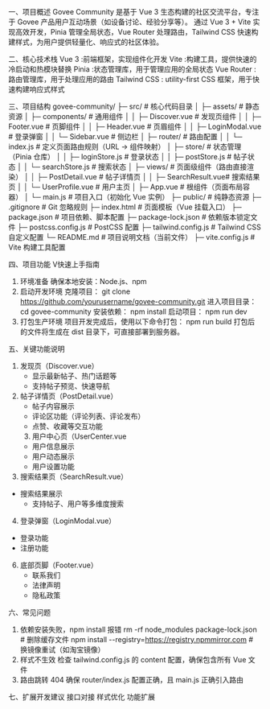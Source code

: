 一、项目概述
Govee Community 是基于 Vue 3 生态构建的社区交流平台，专注于 Govee 产品用户互动场景（如设备讨论、经验分享等）。
通过 Vue 3 + Vite 实现高效开发，Pinia 管理全局状态，Vue Router 处理路由，Tailwind CSS 快速构建样式，为用户提供轻量化、响应式的社区体验。

二、核心技术栈
Vue 3 :前端框架，实现组件化开发
Vite :构建工具，提供快速的冷启动和热模块替换
Pinia :状态管理库，用于管理应用的全局状态
Vue Router :路由管理库，用于处理应用的路由
Tailwind CSS : utility-first CSS 框架，用于快速构建响应式样式

三、项目结构
govee-community/
├─ src/                  # 核心代码目录
│  ├─ assets/            # 静态资源
│  ├─ components/        # 通用组件
│  │  ├─ Discover.vue    # 发现页组件
│  │  ├─ Footer.vue      # 页脚组件
│  │  ├─ Header.vue      # 页眉组件
│  │  ├─ LoginModal.vue  # 登录弹窗
│  │  └─ Sidebar.vue     # 侧边栏
│  ├─ router/            # 路由配置
│  │  └─ index.js        # 定义页面路由规则（URL → 组件映射）
│  ├─ store/             # 状态管理（Pinia 仓库）
│  │  ├─ loginStore.js   # 登录状态
│  │  ├─ postStore.js    # 帖子状态
│  │  └─ searchStore.js  # 搜索状态
│  ├─ views/             # 页面级组件（路由直接渲染）
│  │  ├─ PostDetail.vue  # 帖子详情页
│  │  ├─ SearchResult.vue# 搜索结果页
│  │  └─ UserProfile.vue # 用户主页
│  ├─ App.vue            # 根组件（页面布局容器）
│  └─ main.js            # 项目入口（初始化 Vue 实例）
├─ public/               # 纯静态资源
├─ .gitignore            # Git 忽略规则
├─ index.html            # 页面模板（Vue 挂载入口）
├─ package.json          # 项目依赖、脚本配置
├─ package-lock.json     # 依赖版本锁定文件
├─ postcss.config.js     # PostCSS 配置
├─ tailwind.config.js    # Tailwind CSS 自定义配置
└─ README.md             # 项目说明文档（当前文件）
├─ vite.config.js        # Vite 构建工具配置

四、项目功能
V快速上手指南
1. 环境准备
确保本地安装：Node.js、npm
2. 启动开发环境
   克隆项目：
   git clone https://github.com/yourusername/govee-community.git
   进入项目目录：
   cd govee-community
   安装依赖：
   npm install
   启动项目：
   npm run dev
3. 打包生产环境
   项目开发完成后，使用以下命令打包：
   npm run build
   打包后的文件将生成在 dist 目录下，可直接部署到服务器。

五、关键功能说明
1. 发现页（Discover.vue）
   - 显示最新帖子、热门话题等
   - 支持帖子预览、快速导航
2. 帖子详情页（PostDetail.vue）
   - 帖子内容展示
   - 评论区功能（评论列表、评论发布）
   - 点赞、收藏等交互功能
   3. 用户中心页（UserCenter.vue
   - 用户信息展示
   - 用户动态展示
   - 用户设置功能
3. 搜索结果页（SearchResult.vue）
  - 搜索结果展示
    - 支持帖子、用户等多维度搜索
4. 登录弹窗（LoginModal.vue）
  - 登录功能
  - 注册功能
6. 底部页脚（Footer.vue）
    - 联系我们
    - 法律声明
    - 隐私政策

六、常见问题
1. 依赖安装失败，npm install 报错
   rm -rf node_modules package-lock.json                  # 删除缓存文件
   npm install --registry=https://registry.npmmirror.com  # 换镜像重试（如淘宝镜像）
2. 样式不生效
   检查 tailwind.config.js 的 content 配置，确保包含所有 Vue 文件
3. 路由跳转 404
   确保 router/index.js 配置正确，且 main.js 正确引入路由

七、扩展开发建议
接口对接
样式优化
功能扩展